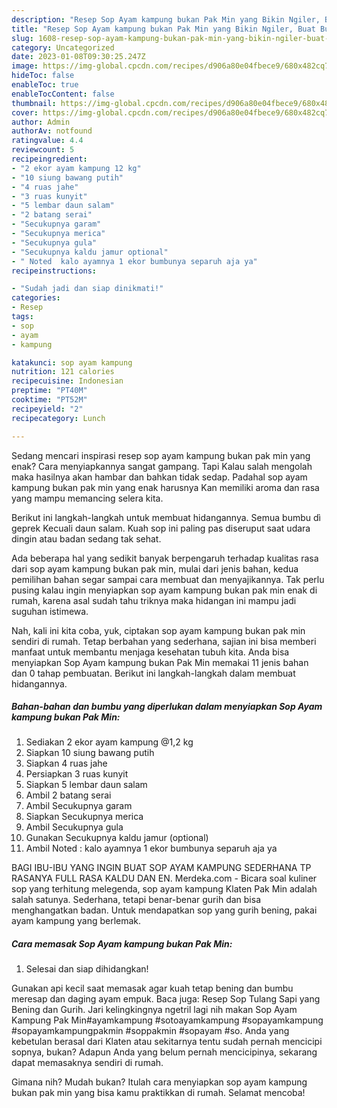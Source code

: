 ```yaml
---
description: "Resep Sop Ayam kampung bukan Pak Min yang Bikin Ngiler, Buat Buka Puasa Enak Banget"
title: "Resep Sop Ayam kampung bukan Pak Min yang Bikin Ngiler, Buat Buka Puasa Enak Banget"
slug: 1608-resep-sop-ayam-kampung-bukan-pak-min-yang-bikin-ngiler-buat-buka-puasa-enak-banget
category: Uncategorized
date: 2023-01-08T09:30:25.247Z
image: https://img-global.cpcdn.com/recipes/d906a80e04fbece9/680x482cq70/sop-ayam-kampung-bukan-pak-min-foto-resep-utama.jpg
hideToc: false
enableToc: true
enableTocContent: false
thumbnail: https://img-global.cpcdn.com/recipes/d906a80e04fbece9/680x482cq70/sop-ayam-kampung-bukan-pak-min-foto-resep-utama.jpg
cover: https://img-global.cpcdn.com/recipes/d906a80e04fbece9/680x482cq70/sop-ayam-kampung-bukan-pak-min-foto-resep-utama.jpg
author: Admin
authorAv: notfound
ratingvalue: 4.4
reviewcount: 5
recipeingredient:
- "2 ekor ayam kampung 12 kg"
- "10 siung bawang putih"
- "4 ruas jahe"
- "3 ruas kunyit"
- "5 lembar daun salam"
- "2 batang serai"
- "Secukupnya garam"
- "Secukupnya merica"
- "Secukupnya gula"
- "Secukupnya kaldu jamur optional"
- " Noted  kalo ayamnya 1 ekor bumbunya separuh aja ya"
recipeinstructions:

- "Sudah jadi dan siap dinikmati!"
categories:
- Resep
tags:
- sop
- ayam
- kampung

katakunci: sop ayam kampung 
nutrition: 121 calories
recipecuisine: Indonesian
preptime: "PT40M"
cooktime: "PT52M"
recipeyield: "2"
recipecategory: Lunch

---
```



Sedang mencari inspirasi resep sop ayam kampung bukan pak min yang enak? Cara menyiapkannya sangat gampang. Tapi Kalau salah mengolah maka hasilnya akan hambar dan bahkan tidak sedap. Padahal sop ayam kampung bukan pak min yang enak harusnya Kan memiliki aroma dan rasa yang mampu memancing selera kita.


Berikut ini langkah-langkah untuk membuat hidangannya. Semua bumbu dì geprek Kecuali daun salam. Kuah sop ini paling pas diseruput saat udara dingin atau badan sedang tak sehat.

Ada beberapa hal yang sedikit banyak berpengaruh terhadap kualitas rasa dari sop ayam kampung bukan pak min, mulai dari jenis bahan, kedua pemilihan bahan segar sampai cara membuat dan menyajikannya. Tak perlu pusing kalau ingin menyiapkan sop ayam kampung bukan pak min enak di rumah, karena asal sudah tahu triknya maka hidangan ini mampu jadi suguhan istimewa.


Nah, kali ini kita coba, yuk, ciptakan sop ayam kampung bukan pak min sendiri di rumah. Tetap berbahan yang sederhana, sajian ini bisa memberi manfaat untuk membantu menjaga kesehatan tubuh kita. Anda bisa menyiapkan Sop Ayam kampung bukan Pak Min memakai 11 jenis bahan dan 0 tahap pembuatan. Berikut ini langkah-langkah dalam membuat hidangannya.

<!--inarticleads1-->

##### Bahan-bahan dan bumbu yang diperlukan dalam menyiapkan Sop Ayam kampung bukan Pak Min:

1. Sediakan 2 ekor ayam kampung @1,2 kg
1. Siapkan 10 siung bawang putih
1. Siapkan 4 ruas jahe
1. Persiapkan 3 ruas kunyit
1. Siapkan 5 lembar daun salam
1. Ambil 2 batang serai
1. Ambil Secukupnya garam
1. Siapkan Secukupnya merica
1. Ambil Secukupnya gula
1. Gunakan Secukupnya kaldu jamur (optional)
1. Ambil  Noted : kalo ayamnya 1 ekor bumbunya separuh aja ya


BAGI IBU-IBU YANG INGIN BUAT SOP AYAM KAMPUNG SEDERHANA TP RASANYA FULL RASA KALDU DAN EN. Merdeka.com - Bicara soal kuliner sop yang terhitung melegenda, sop ayam kampung Klaten Pak Min adalah salah satunya. Sederhana, tetapi benar-benar gurih dan bisa menghangatkan badan. Untuk mendapatkan sop yang gurih bening, pakai ayam kampung yang berlemak. 

<!--inarticleads2-->

##### Cara memasak Sop Ayam kampung bukan Pak Min:


1. Selesai dan siap dihidangkan!

Gunakan api kecil saat memasak agar kuah tetap bening dan bumbu meresap dan daging ayam empuk. Baca juga: Resep Sop Tulang Sapi yang Bening dan Gurih. Jari kelingkingnya ngetril lagi nih makan Sop Ayam Kampung Pak Min#ayamkampung #sotoayamkampung #sopayamkampung #sopayamkampungpakmin #soppakmin #sopayam #so. Anda yang kebetulan berasal dari Klaten atau sekitarnya tentu sudah pernah mencicipi sopnya, bukan? Adapun Anda yang belum pernah mencicipinya, sekarang dapat memasaknya sendiri di rumah. 

Gimana nih? Mudah bukan? Itulah cara menyiapkan sop ayam kampung bukan pak min yang bisa kamu praktikkan di rumah. Selamat mencoba!
